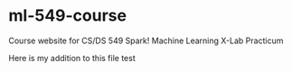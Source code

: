 # ml-549-course
Course website for CS/DS 549 Spark! Machine Learning X-Lab Practicum


Here is my addition to this file
test
